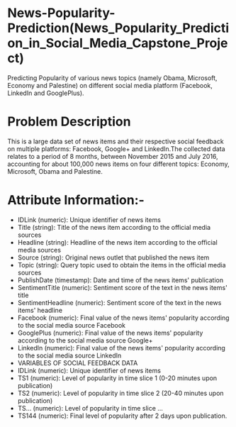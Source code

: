 # News-Popularity-Prediction(News_Popularity_Prediction_in_Social_Media_Capstone_Project)
Predicting Popularity of various news topics (namely Obama, Microsoft, Economy and Palestine) on different social media platform (Facebook, LinkedIn and GooglePlus).
# Problem Description
This is a large data set of news items and their respective social feedback on multiple platforms: Facebook, Google+ and LinkedIn.The collected data relates to a period of 8 months, between November 2015 and July 2016, accounting for about 100,000 news items on four different topics: Economy, Microsoft, Obama and Palestine.
#  Attribute Information:-
* IDLink (numeric): Unique identifier of news items
* Title (string): Title of the news item according to the official media sources
* Headline (string): Headline of the news item according to the official media sources
* Source (string): Original news outlet that published the news item
* Topic (string): Query topic used to obtain the items in the official media sources
* PublishDate (timestamp): Date and time of the news items' publication
* SentimentTitle (numeric): Sentiment score of the text in the news items' title
* SentimentHeadline (numeric): Sentiment score of the text in the news items' headline
* Facebook (numeric): Final value of the news items' popularity according to the social media source Facebook
* GooglePlus (numeric): Final value of the news items' popularity according to the social media source Google+
* LinkedIn (numeric): Final value of the news items' popularity according to the social media source LinkedIn
* VARIABLES OF SOCIAL FEEDBACK DATA
* IDLink (numeric): Unique identifier of news items
* TS1 (numeric): Level of popularity in time slice 1 (0-20 minutes upon publication)
* TS2 (numeric): Level of popularity in time slice 2 (20-40 minutes upon publication)
* TS... (numeric): Level of popularity in time slice ...
* TS144 (numeric): Final level of popularity after 2 days upon publication.
